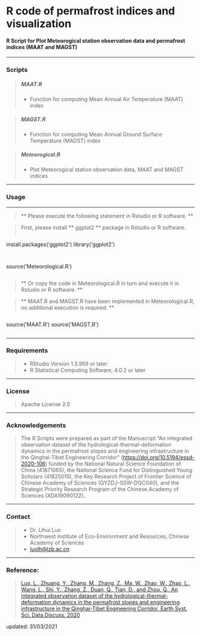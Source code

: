 # R code of permafrost indices and visualization

#### R Script for Plot Meteorogical station observation data and permafrost indices (MAAT and MAGST)


----

### Scripts

> ##### MAAT.R
>- Function for computing Mean Annual Air Temperature (MAAT) index

> ##### MAGST.R
>- Function for computing Mean Annual Ground Surface Temperature (MAGST) index

> ##### Meteorogical.R
>- Plot Meteorogical station observation data, MAAT and MAGST indices

----
### Usage
----

> ** Please execute the following statement in Rstudio or R software. ** 

>  First, please install ** ggplot2 ** package in Rstudio or R software.
> ```r
install.packages('ggplot2')
library('ggplot2')
> ```

> ```r
source('Meteorological.R')
> ```

> ** Or copy the code in Meteorological.R in turn and execute it in Rstudio or R software. **

> **  MAAT.R and MAGST.R have been implemented in Meteorological.R, no additional execution is required. **

> ```r
source('MAAT.R')
source('MAGST.R')
> ```

----
### Requirements

>- RStudio Version 1.3.959 or later
>- R Statistical Computing Software, 4.0.2 or later

----
### License

> Apache License 2.0

----
### Acknowledgements

> The R Scripts were prepared as part of the Manuscript “An integrated observation dataset of the hydrological-thermal-deformation dynamics in the permafrost slopes and engineering infrastructure in the Qinghai-Tibet Engineering Corridor” (https://doi.org/10.5194/essd-2020-106) funded by the National Natural Science Foundation of China (41871065), the National Science Fund for Distinguished Young Scholars (41825015), the Key Research Project of Frontier Science of Chinese Academy of Sciences (QYZDJ-SSW-DQC040), and the Strategic Priority Research Program of the Chinese Academy of Sciences (XDA19090122)..

----
### Contact

>- Dr. Lihui Luo 
>- Northwest Institute of Eco-Environment and Resources, Chinese Academy of Sciences
>- <luolh@lzb.ac.cn>

----
### Reference:

> [Luo, L., Zhuang, Y., Zhang, M., Zhang, Z., Ma, W., Zhao, W., Zhao, L., Wang, L., Shi, Y., Zhang, Z., Duan, Q., Tian, D., and Zhou, Q.,  An integrated observation dataset of the hydrological-thermal-deformation dynamics in the permafrost slopes and engineering infrastructure in the Qinghai-Tibet Engineering Corridor. Earth Syst. Sci. Data Discuss. 2020 ](https://doi.org/10.5194/essd-2020-106)

updated: 31/03/2021